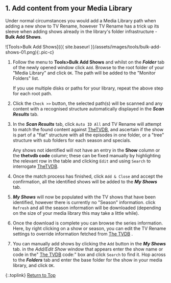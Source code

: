 <!-- START 1 ADD CONTENT --------------------- -->
## 1. Add content from your Media Library

Under normal circumstances you would add a Media Library path when adding a new show to TV&nbsp;Rename, however TV&nbsp;Rename has a trick up its sleeve when adding shows already in the library's folder infrastructure - **Bulk Add Shows**.

![Tools>Bulk Add Shows]({{ site.baseurl }}/assets/images/tools/bulk-add-shows-01.png){:.pic-c}

1. Follow the menu to **Tools>Bulk&nbsp;Add&nbsp;Shows** and whilst on the _**Folder**_ tab of the newly opened window click `Add`. Browse to the root folder of your "Media Library" and click `OK`. The path will be added to the "Monitor Folders" list.

    If you use multiple disks or paths for your library, repeat the above step for each root path.

2. Click the `Check >>` button, the selected path(s) will be scanned and any content with a recognised structure automatically displayed in the _**Scan Results**_ tab.

3. In the _**Scan Results**_ tab, click `Auto ID All` and TV&nbsp;Rename will attempt to match the found content against [TheTVDB](http://thetvdb.com "Visit TheTVDB.com"), and ascertain if the show is part of a "flat" structure with all the episodes in one folder, or a "tree" structure with sub folders for each season and specials.

    Any shows not identified will not have an entry in the **Show** column or the **thetvdb code** column; these can be fixed manually by highlighting the relevant row in the table and clicking `Edit` and using `Search` to interrogate [TheTVDB](http://thetvdb.com "Visit TheTVDB.com").

4. Once the match process has finished, click `Add & Close` and accept the confirmation, all the identified shows will be added to the _**My Shows**_ tab.

5. _**My Shows**_ will now be populated with the TV shows that have been identified, however there is currently no "Season" information. click `Refresh` and all the season information will be downloaded (depending on the size of your media library this may take a little while).

6. Once the download is complete you can browse the series information. Here, by right clicking on a show or season, you can edit the TV&nbsp;Rename settings to override information fetched from [The&nbsp;TVDB](http://thetvdb.com "Visit TheTVDB.com") .

7. You can manually add shows by clicking the `Add` button in the _**My Shows**_ tab. in the *Add/Edit Show* window that appears enter the show name or code in the" [The&nbsp;TVDB](http://thetvdb.com 'Visit thetvdb.com') code:" box and click `Search` to find it.
Hop across to the _**Folders**_ tab and enter the base folder for the show in your media library, and click `OK`.

{:.toplink}
[Return to Top]()
<!-- END 1 ADD CONTENT ----------------------- -->

